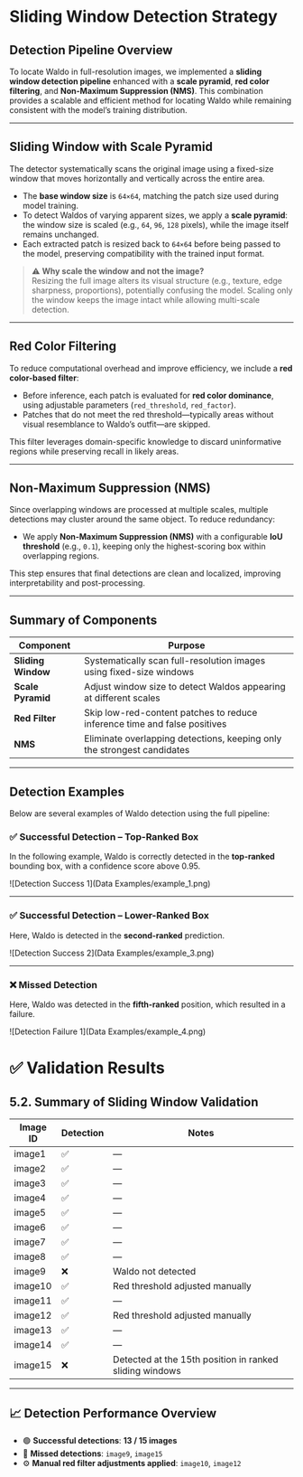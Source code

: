 # Sliding Window Detection Strategy

## Detection Pipeline Overview

To locate Waldo in full-resolution images, we implemented a **sliding window detection pipeline** enhanced with a **scale pyramid**, **red color filtering**, and **Non-Maximum Suppression (NMS)**. This combination provides a scalable and efficient method for locating Waldo while remaining consistent with the model’s training distribution.

---

## Sliding Window with Scale Pyramid

The detector systematically scans the original image using a fixed-size window that moves horizontally and vertically across the entire area.

- The **base window size** is `64×64`, matching the patch size used during model training.
- To detect Waldos of varying apparent sizes, we apply a **scale pyramid**: the window size is scaled (e.g., `64`, `96`, `128` pixels), while the image itself remains unchanged.
- Each extracted patch is resized back to `64×64` before being passed to the model, preserving compatibility with the trained input format.

> ⚠️ **Why scale the window and not the image?**  
> Resizing the full image alters its visual structure (e.g., texture, edge sharpness, proportions), potentially confusing the model. Scaling only the window keeps the image intact while allowing multi-scale detection.

---

## Red Color Filtering

To reduce computational overhead and improve efficiency, we include a **red color-based filter**:

- Before inference, each patch is evaluated for **red color dominance**, using adjustable parameters (`red_threshold`, `red_factor`).
- Patches that do not meet the red threshold—typically areas without visual resemblance to Waldo’s outfit—are skipped.

This filter leverages domain-specific knowledge to discard uninformative regions while preserving recall in likely areas.

---

## Non-Maximum Suppression (NMS)

Since overlapping windows are processed at multiple scales, multiple detections may cluster around the same object. To reduce redundancy:

- We apply **Non-Maximum Suppression (NMS)** with a configurable **IoU threshold** (e.g., `0.1`), keeping only the highest-scoring box within overlapping regions.

This step ensures that final detections are clean and localized, improving interpretability and post-processing.

---

## Summary of Components

| Component              | Purpose                                                                 |
|------------------------|-------------------------------------------------------------------------|
| **Sliding Window**     | Systematically scan full-resolution images using fixed-size windows     |
| **Scale Pyramid**      | Adjust window size to detect Waldos appearing at different scales       |
| **Red Filter**         | Skip low-red-content patches to reduce inference time and false positives |
| **NMS**                | Eliminate overlapping detections, keeping only the strongest candidates  |

---

## Detection Examples

Below are several examples of Waldo detection using the full pipeline:

### ✅ Successful Detection – Top-Ranked Box

In the following example, Waldo is correctly detected in the **top-ranked** bounding box, with a confidence score above 0.95. 

![Detection Success 1](Data Examples/example_1.png)

---

### ✅ Successful Detection – Lower-Ranked Box

Here, Waldo is detected in the **second-ranked** prediction. 

![Detection Success 2](Data Examples/example_3.png)

---

### ❌ Missed Detection

Here, Waldo was detected in the **fifth-ranked** position, which resulted in a failure.

![Detection Failure 1](Data Examples/example_4.png)

# ✅ Validation Results

## 5.2. Summary of Sliding Window Validation

| Image ID  | Detection | Notes                                                       |
|-----------|-----------|-------------------------------------------------------------|
| image1    | ✅         | —                                                           |
| image2    | ✅         | —                                                           |
| image3    | ✅         | —                                                           |
| image4    | ✅         | —                                                           |
| image5    | ✅         | —                                                           |
| image6    | ✅         | —                                                           |
| image7    | ✅         | —                                                           |
| image8    | ✅         | —                                                           |
| image9    | ❌         | Waldo not detected                                          |
| image10   | ✅         | Red threshold adjusted manually                             |
| image11   | ✅         | —                                                           |
| image12   | ✅         | Red threshold adjusted manually                             |
| image13   | ✅         | —                                                           |
| image14   | ✅         | —                                                           |
| image15   | ❌         | Detected at the 15th position in ranked sliding windows     |

---

## 📈 Detection Performance Overview

- 🟢 **Successful detections**: **13 / 15 images**
- 🔴 **Missed detections**: `image9`, `image15`
- ⚙️ **Manual red filter adjustments applied**: `image10`, `image12`


